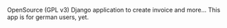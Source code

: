 OpenSource (GPL v3) Django application to create invoice and more...
This app is for german users, yet.